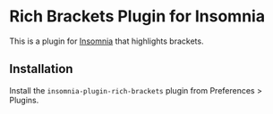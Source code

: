 # Rich Brackets Plugin for Insomnia

This is a plugin for [Insomnia](https://insomnia.rest) that highlights brackets.

## Installation

Install the `insomnia-plugin-rich-brackets` plugin from Preferences > Plugins.

